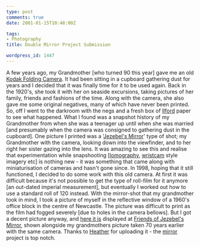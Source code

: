 ```yaml
---
type: post
comments: true
date: 2001-01-15T10:48:00Z

tags:
- Photography
title: Double Mirror Project Submission

wordpress_id: 1447
---
```


A few years ago, my Grandmother [who turned 90 this year] gave me an old [Kodak Folding Camera](http://as.halgand.free.fr/2FAB.html). It had been sitting in a cupboard gathering dust for years and I decided that it was finally time for it to be used again. Back in the 1920's, she took it with her on seaside excursions, taking pictures of her family, friends and fashions of the time. Along with the camera, she also gave me some original negatives, many of which have never been printed. So, off I went to the darkroom with the negs and a fresh box of [Ilford](http://www.ilford.com) paper to see what happened. What I found was a snapshot history of my Grandmother from when she was a teenager up until when she was married [and presumably when the camera was consigned to gathering dust in the cupboard]. One picture I printed was a '[Jezebel's Mirror](http://www.jezebel.com/mirror/index.html)' type of shot; my Grandmother with the camera, looking down into the viewfinder, and to her right her sister gazing into the lens. It was amazing to see this and realise that experimentation while snapshooting [[lomography](http://www.lomo.com), [wristcam](http://www.famewhore.com/) style imagery etc] is nothing new - it was something that came along with miniaturisation of cameras and hasn't gone since. In 1998, hoping that it still functioned, I decided to do some work with this old camera. At first it was difficult because it's not possible to get the type of roll-film for it anymore [an out-dated imperial measurement], but eventually I worked out how to use a standard roll of 120 instead. With the mirror-shot that my grandmother took in mind, I took a picture of myself in the reflective window of a 1960's office block in the centre of Newcastle. The picture was difficult to print as the film had fogged severely [due to holes in the camera bellows]. But I got a decent picture anyway, and [here it is](http://www.jezebel.com/mirror/friends/index.html?page=http%3A//www.jezebel.com/mirror/friends/544.html) displayed at [Friends of Jezebel's Mirror](http://www.jezebel.com/mirror/friends/index.html?page=http%3A//www.jezebel.com/mirror/friends/544.html), shown alongside my grandmothers picture taken 70 years earlier with the same camera. Thanks to [Heather](http://www.harrumph.com) for uploading it - the [mirror](http://www.jezebel.com/mirror/index.html) project is top notch. 
